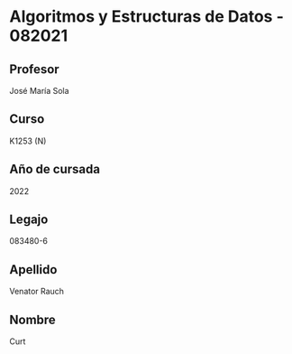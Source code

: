 # Algoritmos y Estructuras de Datos - 082021
## Profesor
  José María Sola
## Curso
  K1253 (N)
## Año de cursada
  2022
## Legajo
  083480-6
## Apellido
  Venator Rauch
## Nombre
  Curt
